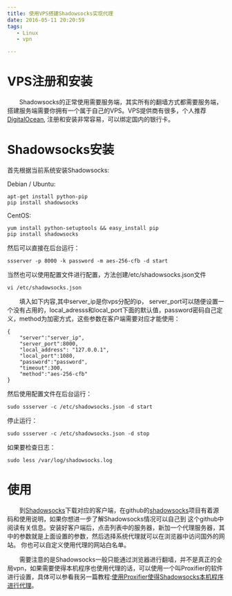 ```yaml
---
title: 使用VPS搭建Shadowsocks实现代理
date: 2016-05-11 20:20:59
tags:
   - Linux
   - vpn

---
```


# VPS注册和安装
　　Shadowsocks的正常使用需要服务端，其实所有的翻墙方式都需要服务端，搭建服务端需要你拥有一个属于自己的VPS。VPS提供商有很多，个人推荐[DigitalOcean](https://m.do.co/c/7049364a99a2), 注册和安装非常容易，可以绑定国内的银行卡。

# Shadowsocks安装

首先根据当前系统安装Shadowsocks:

Debian / Ubuntu:

```
apt-get install python-pip
pip install shadowsocks
```

<!--more-->

CentOS:
```
yum install python-setuptools && easy_install pip
pip install shadowsocks
```

然后可以直接在后台运行：
```
ssserver -p 8000 -k password -m aes-256-cfb -d start
```

当然也可以使用配置文件进行配置，方法创建/etc/shadowsocks.json文件
```
vi /etc/shadowsocks.json
```
　　填入如下内容,其中server_ip是你vps分配的ip， server_port可以随便设置一个没有占用的，local_adresss和local_port下面的默认值，password密码自己定义，method为加密方式，这些参数在客户端需要对应才能使用：
```
{
    "server":"server_ip",
    "server_port":8000,
    "local_address": "127.0.0.1",
    "local_port":1080,
    "password":"password",
    "timeout":300,
    "method":"aes-256-cfb"
}
```
然后使用配置文件在后台运行：
```
sudo ssserver -c /etc/shadowsocks.json -d start
```

停止运行：
```
sudo ssserver -c /etc/shadowsocks.json -d stop
```

如果要检查日志：
```
sudo less /var/log/shadowsocks.log
```

# 使用　　
　　到[Shadowsocks](https://shadowsocks.org/en/download/clients.html)下载对应的客户端，在github的[shadowsocks](https://shadowsocks.org/en/download/clients.html)项目有着源码和使用说明，如果你想进一步了解Shadowsocks情况可以自己到
这个github中阅读有关信息。安装好客户端后，点击列表中的服务器，新加一个代理服务器，其中的参数就是上面设置的参数，然后选择系统代理就可以在浏览器中访问国外的网站。
你也可以自定义使用代理的网站白名单。

　　需要注意的是Shadowsocks一般只能通过浏览器进行翻墙，并不是真正的全局vpn，如果需要使得本机程序也使用代理的话，可以使用一个叫Proxifier的软件进行设置，具体可以参看我另一篇教程:[使用Proxifier使得Shadowsocks本机程序进行代理]()。
